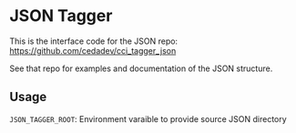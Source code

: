 # JSON Tagger

This is the interface code for the JSON repo: https://github.com/cedadev/cci_tagger_json

See that repo for examples and documentation of the JSON structure.

## Usage

`JSON_TAGGER_ROOT`: Environment varaible to provide source JSON directory 